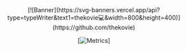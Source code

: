 <div align="center">
  [![Banner](https://svg-banners.vercel.app/api?type=typeWriter&text1=thekovie💻&width=800&height=400)](https://github.com/thekovie)
  
  [![Metrics](https://gist.githubusercontent.com/thekovie/9834b4a0e946ad931756b5cb5873ba02/raw/github-metrics.svg)]
</div>


<!--
**thekovie/thekovie** is a ✨ _special_ ✨ repository because its `README.md` (this file) appears on your GitHub profile.

Here are some ideas to get you started:

- 🔭 I’m currently working on ...
- 🌱 I’m currently learning ...
- 👯 I’m looking to collaborate on ...
- 🤔 I’m looking for help with ...
- 💬 Ask me about ...
- 📫 How to reach me: ...
- 😄 Pronouns: ...
- ⚡ Fun fact: ...
-->
